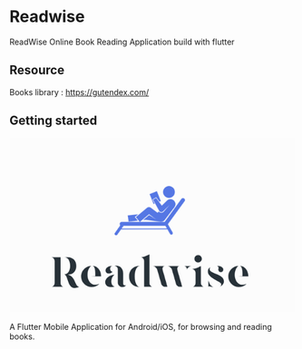 # Readwise

ReadWise Online Book Reading Application build with flutter

## Resource

Books library : https://gutendex.com/

## Getting started

![alt text](image.png)

A Flutter Mobile Application for Android/iOS, for browsing and reading books.


